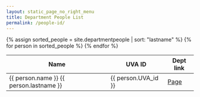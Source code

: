 ```yaml
---
layout: static_page_no_right_menu
title: Department People List
permalink: /people-id/
---
```


<div class="col-md-6">
<table class="table table-striped">
  <thead>
    <tr>
      <th>Name</th>
      <th>UVA ID</th>
      <th>Dept link</th>
    </tr>
  </thead>
  <tbody>
    {% assign sorted_people = site.departmentpeople | sort: "lastname" %}
    {% for person in sorted_people %}
      <tr>
        <td>{{ person.name }} {{ person.lastname }}</td>
        <td>{{ person.UVA_id }}</td>
        <td><a href="{{ site.url }}/people/{{ person.UVA_id }}/">Page</a></td>
      </tr>
    {% endfor %}
  </tbody>
</table>
</div>